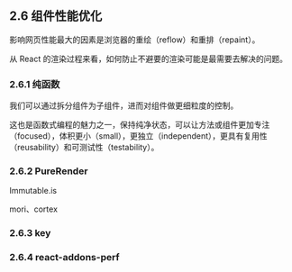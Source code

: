 ## 2.6 组件性能优化

影响网页性能最大的因素是浏览器的重绘（reflow）和重排（repaint）。

从 React 的渲染过程来看，如何防止不避要的渲染可能是最需要去解决的问题。

### 2.6.1 纯函数

我们可以通过拆分组件为子组件，进而对组件做更细粒度的控制。

这也是函数式编程的魅力之一，保持纯净状态，可以让方法或组件更加专注（focused），体积更小（small），更独立（independent），更具有复用性（reusability）和可测试性（testability）。



### 2.6.2 PureRender

 Immutable.is

mori、cortex 



### 2.6.3 key



### 2.6.4 react-addons-perf 







